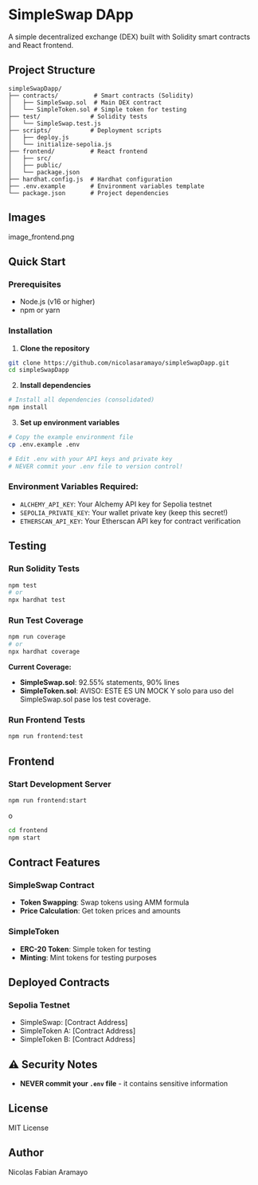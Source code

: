 # SimpleSwap DApp

A simple decentralized exchange (DEX) built with Solidity smart contracts and React frontend.

## Project Structure

```
simpleSwapDapp/
├── contracts/          # Smart contracts (Solidity)
│   ├── SimpleSwap.sol  # Main DEX contract
│   └── SimpleToken.sol # Simple token for testing
├── test/              # Solidity tests
│   └── SimpleSwap.test.js
├── scripts/           # Deployment scripts
│   ├── deploy.js
│   └── initialize-sepolia.js
├── frontend/          # React frontend
│   ├── src/
│   ├── public/
│   └── package.json
├── hardhat.config.js  # Hardhat configuration
├── .env.example       # Environment variables template
└── package.json       # Project dependencies
```

## Images

image_frontend.png



## Quick Start

### Prerequisites
- Node.js (v16 or higher)
- npm or yarn

### Installation

1. **Clone the repository**
```bash
git clone https://github.com/nicolasaramayo/simpleSwapDapp.git
cd simpleSwapDapp
```

2. **Install dependencies**
```bash
# Install all dependencies (consolidated)
npm install
```

3. **Set up environment variables**
```bash
# Copy the example environment file
cp .env.example .env

# Edit .env with your API keys and private key
# NEVER commit your .env file to version control!
```

### Environment Variables Required:
- `ALCHEMY_API_KEY`: Your Alchemy API key for Sepolia testnet
- `SEPOLIA_PRIVATE_KEY`: Your wallet private key (keep this secret!)
- `ETHERSCAN_API_KEY`: Your Etherscan API key for contract verification


## Testing

### Run Solidity Tests
```bash
npm test
# or
npx hardhat test
```

### Run Test Coverage
```bash
npm run coverage
# or
npx hardhat coverage
```

**Current Coverage:**
- **SimpleSwap.sol**: 92.55% statements, 90% lines
- **SimpleToken.sol**: AVISO: ESTE ES UN MOCK Y solo para uso del SimpleSwap.sol pase los test coverage.

### Run Frontend Tests
```bash
npm run frontend:test
```


## Frontend

### Start Development Server
```bash
npm run frontend:start
```
o 

```bash
cd frontend
npm start
```

## Contract Features

### SimpleSwap Contract

- **Token Swapping**: Swap tokens using AMM formula
- **Price Calculation**: Get token prices and amounts


### SimpleToken
- **ERC-20 Token**: Simple token for testing
- **Minting**: Mint tokens for testing purposes

## Deployed Contracts

### Sepolia Testnet
- SimpleSwap: [Contract Address]
- SimpleToken A: [Contract Address]
- SimpleToken B: [Contract Address]

## ⚠️ Security Notes

- **NEVER commit your `.env` file** - it contains sensitive information

## License

MIT License

## Author

Nicolas Fabian Aramayo
